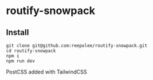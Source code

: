# routify-snowpack

## Install

```
git clone git@github.com:reepolee/routify-snowpack.git
cd routify-snowpack
npm i
npm run dev
```

PostCSS added with TailwindCSS

